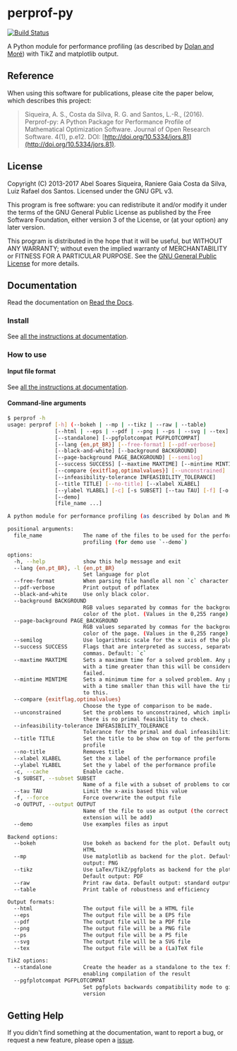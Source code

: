 # perprof-py

[![Build Status](https://travis-ci.org/abelsiqueira/perprof-py.svg?branch=master)](https://travis-ci.org/abelsiqueira/perprof-py)

A Python module for performance profiling (as described by [Dolan and
Moré](http://arxiv.org/abs/cs/0102001)) with TikZ and matplotlib output.

## Reference

When using this software for publications, please cite the paper below, which
describes this project:

> Siqueira, A. S., Costa da Silva, R. G. and Santos, L.-R., (2016).
Perprof-py: A Python Package for Performance Profile of Mathematical
Optimization Software. Journal of Open Research Software. 4(1), p.e12.
DOI: [http://doi.org/10.5334/jors.81](http://doi.org/10.5334/jors.81).

## License

Copyright (C) 2013-2017 Abel Soares Siqueira, Raniere Gaia Costa da Silva, Luiz Rafael dos Santos.
Licensed under the GNU GPL v3.

This program is free software: you can redistribute it and/or modify it under
the terms of the GNU General Public License as published by the Free Software
Foundation, either version 3 of the License, or (at your option) any later
version.

This program is distributed in the hope that it will be useful, but WITHOUT ANY
WARRANTY; without even the implied warranty of MERCHANTABILITY or FITNESS FOR A
PARTICULAR PURPOSE. See the [GNU General Public License](LICENSE) for more
details.

## Documentation

Read the documentation on [Read the Docs](https://perprof-py.readthedocs.org/en/latest/).

### Install

See [all the instructions at documentation](https://perprof-py.readthedocs.org/en/latest/install.html).

### How to use

#### Input file format

See [all the instructions at documentation](https://perprof-py.readthedocs.org/en/latest/file-format.html).

#### Command-line arguments

```bash
$ perprof -h
usage: perprof [-h] (--bokeh | --mp | --tikz | --raw | --table)
               [--html | --eps | --pdf | --png | --ps | --svg | --tex]
               [--standalone] [--pgfplotcompat PGFPLOTCOMPAT]
               [--lang {en,pt_BR}] [--free-format] [--pdf-verbose]
               [--black-and-white] [--background BACKGROUND]
               [--page-background PAGE_BACKGROUND] [--semilog]
               [--success SUCCESS] [--maxtime MAXTIME] [--mintime MINTIME]
               [--compare {exitflag,optimalvalues}] [--unconstrained]
               [--infeasibility-tolerance INFEASIBILITY_TOLERANCE]
               [--title TITLE] [--no-title] [--xlabel XLABEL]
               [--ylabel YLABEL] [-c] [-s SUBSET] [--tau TAU] [-f] [-o OUTPUT]
               [--demo]
               [file_name ...]

A python module for performance profiling (as described by Dolan and Moré).

positional arguments:
  file_name             The name of the files to be used for the performance
                        profiling (for demo use `--demo`)

options:
  -h, --help            show this help message and exit
  --lang {en,pt_BR}, -l {en,pt_BR}
                        Set language for plot
  --free-format         When parsing file handle all non `c` character as `d`
  --pdf-verbose         Print output of pdflatex
  --black-and-white     Use only black color.
  --background BACKGROUND
                        RGB values separated by commas for the background
                        color of the plot. (Values in the 0,255 range)
  --page-background PAGE_BACKGROUND
                        RGB values separated by commas for the background
                        color of the page. (Values in the 0,255 range)
  --semilog             Use logarithmic scale for the x axis of the plot
  --success SUCCESS     Flags that are interpreted as success, separated by
                        commas. Default: `c`
  --maxtime MAXTIME     Sets a maximum time for a solved problem. Any problem
                        with a time greater than this will be considered
                        failed.
  --mintime MINTIME     Sets a minimum time for a solved problem. Any problem
                        with a time smaller than this will have the time set
                        to this.
  --compare {exitflag,optimalvalues}
                        Choose the type of comparison to be made.
  --unconstrained       Set the problems to unconstrained, which implies that
                        there is no primal feasibility to check.
  --infeasibility-tolerance INFEASIBILITY_TOLERANCE
                        Tolerance for the primal and dual infeasibilities
  --title TITLE         Set the title to be show on top of the performance
                        profile
  --no-title            Removes title
  --xlabel XLABEL       Set the x label of the performance profile
  --ylabel YLABEL       Set the y label of the performance profile
  -c, --cache           Enable cache.
  -s SUBSET, --subset SUBSET
                        Name of a file with a subset of problems to compare
  --tau TAU             Limit the x-axis based this value
  -f, --force           Force overwrite the output file
  -o OUTPUT, --output OUTPUT
                        Name of the file to use as output (the correct
                        extension will be add)
  --demo                Use examples files as input

Backend options:
  --bokeh               Use bokeh as backend for the plot. Default output:
                        HTML
  --mp                  Use matplotlib as backend for the plot. Default
                        output: PNG
  --tikz                Use LaTex/TikZ/pgfplots as backend for the plot.
                        Default output: PDF
  --raw                 Print raw data. Default output: standard output
  --table               Print table of robustness and efficiency

Output formats:
  --html                The output file will be a HTML file
  --eps                 The output file will be a EPS file
  --pdf                 The output file will be a PDF file
  --png                 The output file will be a PNG file
  --ps                  The output file will be a PS file
  --svg                 The output file will be a SVG file
  --tex                 The output file will be a (La)TeX file

TikZ options:
  --standalone          Create the header as a standalone to the tex file,
                        enabling compilation of the result
  --pgfplotcompat PGFPLOTCOMPAT
                        Set pgfplots backwards compatibility mode to given
                        version
```

## Getting Help

If you didn't find something at the documentation,
want to report a bug,
or request a new feature,
please open a [issue](https://github.com/abelsiqueira/perprof-py/issues).
